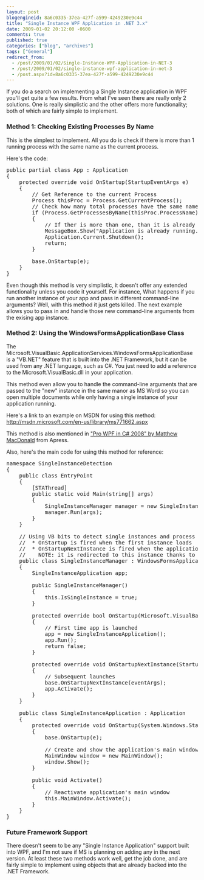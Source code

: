 ```yaml
---
layout: post
blogengineid: 8a6c0335-37ea-427f-a599-4249230e9c44
title: "Single Instance WPF Application in .NET 3.x"
date: 2009-01-02 20:12:00 -0600
comments: true
published: true
categories: ["blog", "archives"]
tags: ["General"]
redirect_from: 
  - /post/2009/01/02/Single-Instance-WPF-Application-in-NET-3
  - /post/2009/01/02/single-instance-wpf-application-in-net-3
  - /post.aspx?id=8a6c0335-37ea-427f-a599-4249230e9c44
---
```

<!-- more -->

If you do a search on implementing a Single Instance application in WPF you'll get quite a few results. From what I've seen there are really only 2 solutions. One is really simplistic and the other offers more functionality; both of which are fairly simple to implement.
<h3>Method 1: Checking Existing Processes By Name</h3>

This is the simplest to implement. All you do is check if there is more than 1 running process with the same name as the current process.

Here's the code:
<pre class="brush: c-sharp; first-line: 1; tab-size: 4; toolbar: false; ">public partial class App : Application
{
    protected override void OnStartup(StartupEventArgs e)
    {
        // Get Reference to the current Process
        Process thisProc = Process.GetCurrentProcess();
        // Check how many total processes have the same name as the current one
        if (Process.GetProcessesByName(thisProc.ProcessName).Length > 1)
        {
            // If ther is more than one, than it is already running.
            MessageBox.Show("Application is already running.");
            Application.Current.Shutdown();
            return;
        }

        base.OnStartup(e);
    }
}</pre>

Even though this method is very simplistic, it doesn't offer any extended functionality unless you code it yourself. For instance, What happens if you run another instance of your app and pass in different command-line arguments? Well, with this method it just gets killed. The next example allows you to pass in and handle those new command-line arguments from the exising app instance.
<h3>Method 2: Using the WindowsFormsApplicationBase Class</h3>

The Microsoft.VisualBasic.ApplicationServices.WindowsFormsApplicationBase is a "VB.NET" feature that is built into the .NET Framework, but it can be used from any .NET language, such as C#. You just need to add a reference to the Microsoft.VisualBasic.dll in your application.

This method even allow you to handle the command-line arguments that are passed to the "new" instance in the same manor as MS Word so you can open multiple documents while only having a single instance of your application running.

Here's a link to an example on MSDN for using this method: <a href="http://msdn.microsoft.com/en-us/library/ms771662.aspx">http://msdn.microsoft.com/en-us/library/ms771662.aspx</a>

This method is also mentioned in <a title="&quot;Pro WPF in C# 2008&quot; by Matthew MacDonald" href="http://www.amazon.com/Pro-WPF-2008-Presentation-Professionals/dp/1590599551?&amp;camp=212361&amp;linkCode=wey&amp;tag=pietschsoft-20&amp;creative=380729" target="_blank">"Pro WPF in C# 2008" by Matthew MacDonald</a> from Apress. 

Also, here's the main code for using this method for reference:
<pre class="brush: c-sharp; first-line: 1; tab-size: 4; toolbar: false; ">namespace SingleInstanceDetection
{
    public class EntryPoint
    {
        [STAThread]
        public static void Main(string[] args)
        {
            SingleInstanceManager manager = new SingleInstanceManager();
            manager.Run(args);
        }
    }

    // Using VB bits to detect single instances and process accordingly:
    //  * OnStartup is fired when the first instance loads
    //  * OnStartupNextInstance is fired when the application is re-run again
    //    NOTE: it is redirected to this instance thanks to IsSingleInstance
    public class SingleInstanceManager : WindowsFormsApplicationBase
    {
        SingleInstanceApplication app;

        public SingleInstanceManager()
        {
            this.IsSingleInstance = true;
        }

        protected override bool OnStartup(Microsoft.VisualBasic.ApplicationServices.StartupEventArgs e)
        {
            // First time app is launched
            app = new SingleInstanceApplication();
            app.Run();
            return false;
        }

        protected override void OnStartupNextInstance(StartupNextInstanceEventArgs eventArgs)
        {
            // Subsequent launches
            base.OnStartupNextInstance(eventArgs);
            app.Activate();
        }
    }

    public class SingleInstanceApplication : Application
    {
        protected override void OnStartup(System.Windows.StartupEventArgs e)
        {
            base.OnStartup(e);

            // Create and show the application's main window
            MainWindow window = new MainWindow();
            window.Show();
        }

        public void Activate()
        {
            // Reactivate application's main window
            this.MainWindow.Activate();
        }
    }
}</pre>
<h3>Future Framework Support</h3>

There doesn't seem to be any "Single Instance Application" support built into WPF, and I'm not sure if MS is planning on adding any in the next version. At least these two methods work well, get the job done, and are fairly simple to implement using objects that are already backed into the .NET Framework.
